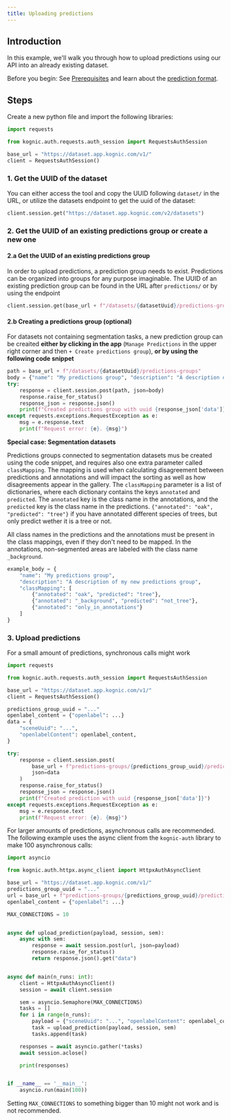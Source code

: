 ```yaml
---
title: Uploading predictions
---
```


## Introduction

In this example, we'll walk you through how to upload predictions using our API into an already existing dataset.

Before you begin: See [Prerequisites](./introduction#prerequisites) and learn about
the [prediction format](./prediction-format).

## Steps

Create a new python file and import the following libraries:

```python
import requests

from kognic.auth.requests.auth_session import RequestsAuthSession

base_url = "https://dataset.app.kognic.com/v1/"
client = RequestsAuthSession()
```


### 1. Get the UUID of the dataset

You can either access the tool and copy the UUID following `dataset/` in the URL, or utilize the datasets endpoint to
get the uuid of the dataset:

```python
client.session.get("https://dataset.app.kognic.com/v2/datasets")
```

### 2. Get the UUID of an existing predictions group or create a new one
#### 2.a Get the UUID of an existing predictions group
In order to upload predictions, a prediction group needs to exist. Predictions can be organized into groups for any
purpose imaginable. The UUID of an existing prediction group can be found in the URL after `predictions/` or by using
the endpoint

```python
client.session.get(base_url + f"/datasets/{datasetUuid}/predictions-groups")
```

#### 2.b Creating a predictions group (optional)
For datasets not containing segmentation tasks, a new prediction group can be creaited **either by clicking in the app** (`Manage Predictions` in the upper right corner and then `+ Create predictions group`), **or by using the following code snippet**

```python
path = base_url + f"/datasets/{datasetUuid}/predictions-groups"
body = {"name": "My predictions group", "description": "A description of my new predictions group"}
try:
    response = client.session.post(path, json=body)
    response.raise_for_status()
    response_json = response.json()
    print(f"Created predictions group with uuid {response_json['data']}")
except requests.exceptions.RequestException as e:
    msg = e.response.text
    print(f"Request error: {e}. {msg}")
```

**Special case: Segmentation datasets**

Predictions groups connected to segmentation datasets mus be created using the code snippet, and requires also one extra parameter called `classMapping`. The mapping is used when 
calculating disagreement between predictions and annotations and will impact the sorting as well as how disagreements appear in the gallery. 
The `classMapping` parameter is a list of dictionaries, where each dictionary contains the keys `annotated` and `predicted`. The `annotated` 
key is the class name in the annotations, and the `predicted` key is the class name in the predictions.
`{"annotated": "oak", "predicted": "tree"}` if you have annotated different species of trees, but only predict wether it is a tree or not.

All class names in the predictions and the annotations must be present in the class mappings, even if they don't need to be mapped. In the 
annotations, non-segmented areas are labeled with the class name `_background`.

```python
example_body = {
    "name": "My predictions group",
    "description": "A description of my new predictions group",
    "classMapping": [
        {"annotated": "oak", "predicted": "tree"},
        {"annotated": "_background", "predicted": "not_tree"},
        {"annotated": "only_in_annotations"}
    ]
}
```

### 3. Upload predictions

For a small amount of predictions, synchronous calls might work

```python
import requests

from kognic.auth.requests.auth_session import RequestsAuthSession

base_url = "https://dataset.app.kognic.com/v1/"
client = RequestsAuthSession()

predictions_group_uuid = "..."
openlabel_content = {"openlabel": ...}
data = {
    "sceneUuid": "...",
    "openlabelContent": openlabel_content,
}

try:
    response = client.session.post(
        base_url + f"predictions-groups/{predictions_group_uuid}/predictions",
        json=data
    )
    response.raise_for_status()
    response_json = response.json()
    print(f"Created prediction with uuid {response_json['data']}")
except requests.exceptions.RequestException as e:
    msg = e.response.text
    print(f"Request error: {e}. {msg}")
```

For larger amounts of predictions, asynchronous calls are recommended. The following example uses the async client from
the `kognic-auth` library to make 100 asynchronous calls:

```python
import asyncio

from kognic.auth.httpx.async_client import HttpxAuthAsyncClient

base_url = "https://dataset.app.kognic.com/v1/"
predictions_group_uuid = "..."
url = base_url + f"predictions-groups/{predictions_group_uuid}/predictions"
openlabel_content = {"openlabel": ...}

MAX_CONNECTIONS = 10


async def upload_prediction(payload, session, sem):
    async with sem:
        response = await session.post(url, json=payload)
        response.raise_for_status()
        return response.json().get("data")


async def main(n_runs: int):
    client = HttpxAuthAsyncClient()
    session = await client.session

    sem = asyncio.Semaphore(MAX_CONNECTIONS)
    tasks = []
    for i in range(n_runs):
        payload = {"sceneUuid": "...", "openlabelContent": openlabel_content}
        task = upload_prediction(payload, session, sem)
        tasks.append(task)

    responses = await asyncio.gather(*tasks)
    await session.aclose()

    print(responses)


if __name__ == '__main__':
    asyncio.run(main(100))
```

Setting `MAX_CONNECTIONS` to something bigger than 10 might not work and is not recommended.